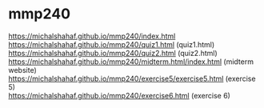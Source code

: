 # mmp240
https://michalshahaf.github.io/mmp240/index.html <br>
 https://michalshahaf.github.io/mmp240/quiz1.html (quiz1.html)<br>
  https://michalshahaf.github.io/mmp240/quiz2.html (quiz2.html)<br>
https://michalshahaf.github.io/mmp240/midterm.html/index.html (midterm website)<br>
https://michalshahaf.github.io/mmp240/exercise5/exercise5.html (exercise 5)<br>
https://michalshahaf.github.io/mmp240/exercise6.html (exercise 6)
